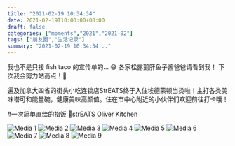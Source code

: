```yaml
---
title: "2021-02-19 10:34:34"
date: 2021-02-19T10:00:00+08:00
draft: false
categories: ["moments","2021","2021-02"]
tags: ["朋友圈","生活记录"]
summary: "2021-02-19 10:34:34..."
---
```


我也不是只接 fish taco 的宣传单的… 😅
各家松露鹅肝鱼子酱爸爸请看到我！
下次我会努力站高点！🤤

遍及加拿大四省的街头小吃连锁店StrEATS终于入住埃德蒙顿当烫啦！主打各类美味塔可和能量碗，健康美味高颜值。住在市中心附近的小伙伴们欢迎前往打卡哦！

#一次简单直给的掐饭
📍strEATS Oliver Kitchen

![Media 1](/Moments/photos/2021-02-19/202102191034340.jpg)
![Media 2](/Moments/photos/2021-02-19/202102191034341.jpg)
![Media 3](/Moments/photos/2021-02-19/202102191034342.jpg)
![Media 4](/Moments/photos/2021-02-19/202102191034343.jpg)
![Media 5](/Moments/photos/2021-02-19/202102191034344.jpg)
![Media 6](/Moments/photos/2021-02-19/202102191034345.jpg)
![Media 7](/Moments/photos/2021-02-19/202102191034346.jpg)
![Media 8](/Moments/photos/2021-02-19/202102191034347.jpg)
![Media 9](/Moments/photos/2021-02-19/202102191034348.jpg)


